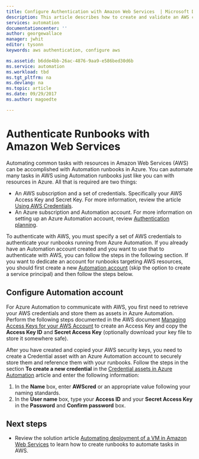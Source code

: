 ```yaml
---
title: Configure Authentication with Amazon Web Services  | Microsoft Docs
description: This article describes how to create and validate an AWS credential for runbooks in Azure Automation managing AWS resources.
services: automation
documentationcenter: ''
author: georgewallace
manager: jwhit
editor: tysonn
keywords: aws authentication, configure aws

ms.assetid: b6dde4bb-26ac-4876-9aa9-e586bed30d6b
ms.service: automation
ms.workload: tbd
ms.tgt_pltfrm: na
ms.devlang: na
ms.topic: article
ms.date: 09/29/2017
ms.author: magoedte

---
```

# Authenticate Runbooks with Amazon Web Services
Automating common tasks with resources in Amazon Web Services (AWS) can be accomplished with Automation runbooks in Azure.  You can automate many tasks in AWS using Automation runbooks just like you can with resources in Azure.  All that is required are two things:

* An AWS subscription and a set of credentials.  Specifically your AWS Access Key and Secret Key.  For more information, review the article [Using AWS Credentials](http://docs.aws.amazon.com/powershell/latest/userguide/specifying-your-aws-credentials.html).
* An Azure subscription and Automation account.  For more information on setting up an Azure Automation account, review [Authentication planning](automation-offering-get-started.md#authentication-planning).  

To authenticate with AWS, you must specify a set of AWS credentials to authenticate your runbooks running from Azure Automation. If you already have an Automation account created and you want to use that to authenticate with AWS, you can follow the steps in the following section.  If you want to dedicate an account for runbooks targeting AWS resources, you should first create a new [Automation account](automation-offering-get-started.md) (skip the option to create a service principal) and then follow the steps below.

## Configure Automation account
For Azure Automation to communicate with AWS, you first need to retrieve your AWS credentials and store them as assets in Azure Automation.  Perform the following steps documented in the AWS document [Managing Access Keys for your AWS Account](http://docs.aws.amazon.com/general/latest/gr/managing-aws-access-keys.html) to create an Access Key and copy the **Access Key ID** and **Secret Access Key** (optionally download your key file to store it somewhere safe).

After you have created and copied your AWS security keys, you need to create a Credential asset with an Azure Automation account to securely store them and reference them with your runbooks.  Follow the steps in the section **To create a new credential** in the [Credential assets in Azure Automation](automation-credentials.md#to-create-a-new-credential-asset-with-the-azure-portal) article and enter the following information:

1. In the **Name** box, enter **AWScred** or an appropriate value following your naming standards.  
2. In the **User name** box, type your **Access ID** and your **Secret Access Key** in the **Password** and **Confirm password** box.   

## Next steps
* Review the solution article [Automating deployment of a VM in Amazon Web Services](automation-scenario-aws-deployment.md) to learn how to create runbooks to automate tasks in AWS.

